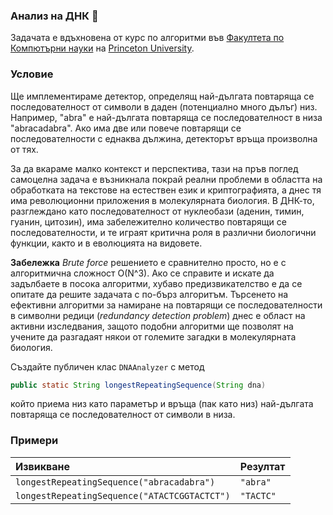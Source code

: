 ### Анализ на ДНК :microscope:

Задачата е вдъхновена от курс по алгоритми във [Факултета по Компютърни науки](https://www.cs.princeton.edu) на [Princeton University](https://www.princeton.edu).

### Условие

Ще имплементираме детектор, определящ най-дългата повтаряща се последователност от символи в даден (потенциално много дълъг) низ. Например, "abra" е най-дългата повтаряща се последователност в низа "abracadabra". Ако има две или повече повтарящи се последователности с еднаква дължина, детекторът връща произволна от тях.

За да вкараме малко контекст и перспектива, тази на пръв поглед самоцелна задача е възникнала покрай реални проблеми в областта на обработката на текстове на естествен език и криптографията, а днес тя има революционни приложения в молекулярната биология. В ДНК-то, разглеждано като последователност от нуклеобази (аденин, тимин, гуанин, цитозин), има забележително количество повтарящи се последователности, и те играят критична роля в различни биологични функции, както и в еволюцията на видовете.

**Забележка**
*Brute force* решението е сравнително просто, но е с алгоритмична сложност O(N^3). Ако се справите и искате да задълбаете в посока алгоритми, хубаво предизвикателство е да се опитате да решите задачата с по-бърз алгоритъм. Търсенето на ефективни алгоритми за намиране на повтарящи се последователности в символни редици (*redundancy detection problem*) днес е област на активни изследвания, защото подобни алгоритми ще позволят на учените да разгадаят някои от големите загадки в молекулярната биология.

Създайте публичен клас `DNAAnalyzer` с метод

```java
public static String longestRepeatingSequence(String dna)
```

който приема низ като параметър и връща (пак като низ) най-дългата повтаряща се последователност от символи в низа.

### Примери

| Извикване                                    | Резултат  |
|:-------------------------------------------- |:--------- |
| `longestRepeatingSequence("abracadabra")`    | `"abra"`  |
| `longestRepeatingSequence("ATACTCGGTACTCT")` | `"TACTC"` |
